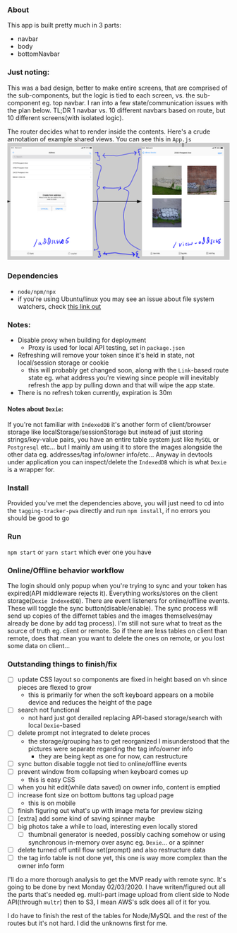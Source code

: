 
### About
This app is built pretty much in 3 parts:
* navbar
* body
* bottomNavbar

### Just noting:
This was a bad design, better to make entire screens, that are comprised of the sub-components, but the logic is tied to each screen, vs. the sub-component eg. top navbar. I ran into a few state/communication issues with the plan below. TL;DR 1 navbar vs. 10 different navbars based on route, but 10 different screens(with isolated logic).

The router decides what to render inside the contents. Here's a crude annotation of example shared views. You can see this in `App.js`
![Shared Components](./app-parts.PNG)

### Dependencies
- `node/npm/npx`
- if you're using Ubuntu/linux you may see an issue about file system watchers, check [this link out](https://github.com/facebook/jest/issues/3254#issuecomment-297214395)



### Notes:
* Disable proxy when building for deployment
    * Proxy is used for local API testing, set in `package.json`
* Refreshing will remove your token since it's held in state, not local/session storage or cookie
    * this will probably get changed soon, along with the `Link`-based route state eg. what address you're viewing since people will inevitably refresh the app by pulling down and that will wipe the app state.
* There is no refresh token currently, expiration is 30m

#### Notes about `Dexie`:
If you're not familiar with `IndexedDB` it's another form of client/browser storage like localStorage/sessionStorage but instead of just storing strings/key-value pairs, you have an entire table system just like `MySQL` or `Postgresql` etc... but I mainly am using it to store the images alongside the other data eg. addresses/tag info/owner info/etc...
Anyway in devtools under application you can inspect/delete the `IndexedDB` which is what `Dexie` is a wrapper for.

### Install
Provided you've met the dependencies above, you will just need to cd into the `tagging-tracker-pwa` directly and run `npm install`, if no errors you should be good to go

### Run
`npm start` or `yarn start` which ever one you have

### Online/Offline behavior workflow
The login should only popup when you're trying to sync and your token has expired(API middleware rejects it). Everything works/stores on the client storage(`Dexie IndexedDB`). There are event listeners for online/offline events. These will toggle the sync button(disable/enable). The sync process will send up copies of the differnet tables and the images themselves(may already be done by add tag process). I'm still not sure what to treat as the source of truth eg. client or remote. So if there are less tables on client than remote, does that mean you want to delete the ones on remote, or you lost some data on client...

### Outstanding things to finish/fix
- [ ] update CSS layout so components are fixed in height based on vh since pieces are flexed to grow
    - this is primarily for when the soft keyboard appears on a mobile device and reduces the height of the page
- [ ] search not functional
    - not hard just got derailed replacing API-based storage/search with local `Dexie`-based
- [ ] delete prompt not integrated to delete proces
    - the storage/grouping has to get reorganized I misunderstood that the pictures were separate regarding the tag info/owner info
        - they are being kept as one for now, can restructure
- [ ] sync button disable toggle not tied to online/offline events
- [ ] prevent window from collapsing when keyboard comes up
    - this is easy CSS
- [ ] when you hit edit(while data saved) on owner info, content is emptied
- [ ] increase font size on bottom buttons tag upload page
    - this is on mobile
- [ ] finish figuring out what's up with image meta for preview sizing
- [ ] [extra] add some kind of saving spinner maybe
- [ ] big photos take a while to load, interesting even locally stored
    - [ ] thumbnail generator is needed, possibly caching somehow or using synchronous in-memory over async eg. `Dexie`... or a spinner
- [ ] delete turned off until flow set(prompt) and also restructure data
- [ ] the tag info table is not done yet, this one is way more complex than the owner info form

I'll do a more thorough analysis to get the MVP ready with remote sync. It's going to be done by next Monday 02/03/2020. I have writen/figured out all the parts that's needed eg. multi-part image upload from client side to Node API(through `multr`) then to S3, I mean AWS's sdk does all of it for you.

I do have to finish the rest of the tables for Node/MySQL and the rest of the routes but it's not hard. I did the unknowns first for me.
